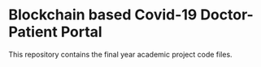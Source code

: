 # Blockchain based Covid-19 Doctor-Patient Portal
This repository contains the final year academic project code files.

